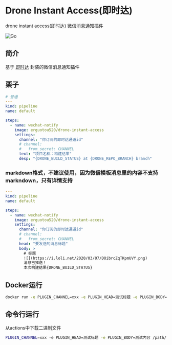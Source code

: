 # Drone Instant Access(即时达)

drone instant access(即时达) 微信消息通知插件

![Go](https://github.com/erguotou520/drone-instant-access/workflows/Go/badge.svg)

## 简介

基于 [即时达](http://push.ijingniu.cn/) 封装的微信消息通知插件

## 栗子
```yml
# 普通
---
kind: pipeline
name: default

steps:
  - name: wechat-notify
    image: erguotou520/drone-instant-access
    settings:
      channel: "你订阅的即时达通道id"
      # channel:
      #   from_secret: CHANNEL
      text: "项目名称：构建结果"
      desp: "{DRONE_BUILD_STATUS} at {DRONE_REPO_BRANCH} branch"
```

### markdown格式，不建议使用，因为微信模板消息里的内容不支持markndown，只有详情支持
```yaml
---
kind: pipeline
name: default

steps:
  - name: wechat-notify
    image: erguotou520/drone-instant-access
    settings:
      channel: "你订阅的即时达通道id"
      # channel:
      #   from_secret: CHANNEL
      head: "要发送的消息标题"
      body: >
        # 标题
        ![](https://i.loli.net/2020/03/07/DOibrcZqTKpmUVY.png)
        消息已推送！  
        本次构建结果{DRONE_BUILD_STATUS}
```

## Docker运行

```bash
docker run -e PLUGIN_CHANNEL=xxx -e PLUGIN_HEAD=测试标题 -e PLUGIN_BODY=测试内容 run erguotou/drone-instant-access
```

## 命令行运行

从actions中下载二进制文件
```bash
PLUGIN_CHANNEL=xxx -e PLUGIN_HEAD=测试标题 -e PLUGIN_BODY=测试内容 /path/to/instant-access-linux
```
